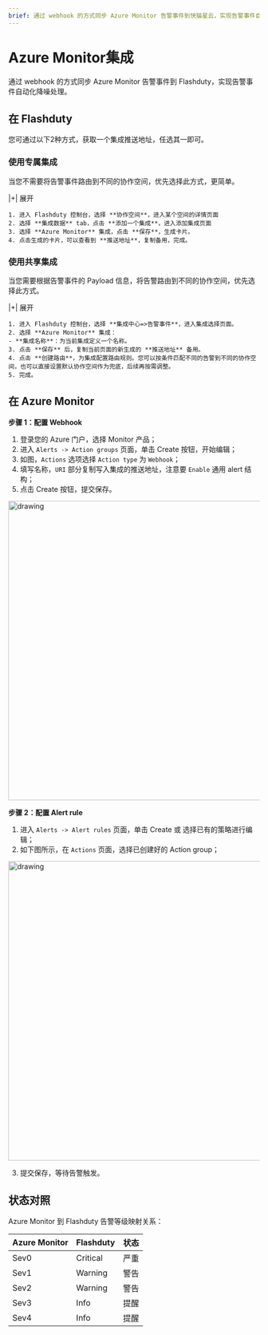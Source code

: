 ```yaml
---
brief: 通过 webhook 的方式同步 Azure Monitor 告警事件到快猫星云，实现告警事件自动化降噪处理
---
```


# Azure Monitor集成

通过 webhook 的方式同步 Azure Monitor 告警事件到 Flashduty，实现告警事件自动化降噪处理。

## 在 Flashduty
您可通过以下2种方式，获取一个集成推送地址，任选其一即可。

### 使用专属集成

当您不需要将告警事件路由到不同的协作空间，优先选择此方式，更简单。

|+| 展开

    1. 进入 Flashduty 控制台，选择 **协作空间**，进入某个空间的详情页面
    2. 选择 **集成数据** tab，点击 **添加一个集成**，进入添加集成页面
    3. 选择 **Azure Monitor** 集成，点击 **保存**，生成卡片。
    4. 点击生成的卡片，可以查看到 **推送地址**，复制备用，完成。

### 使用共享集成

当您需要根据告警事件的 Payload 信息，将告警路由到不同的协作空间，优先选择此方式。

|+| 展开

    1. 进入 Flashduty 控制台，选择 **集成中心=>告警事件**，进入集成选择页面。
    2. 选择 **Azure Monitor** 集成：
    - **集成名称**：为当前集成定义一个名称。
    3. 点击 **保存** 后，复制当前页面的新生成的 **推送地址** 备用。
    4. 点击 **创建路由**，为集成配置路由规则。您可以按条件匹配不同的告警到不同的协作空间，也可以直接设置默认协作空间作为兜底，后续再按需调整。
    5. 完成。

## 在 Azure Monitor
**步骤 1：配置 Webhook**

1. 登录您的 Azure 门户，选择 Monitor 产品；
2. 进入 `Alerts -> Action groups` 页面，单击 Create 按钮，开始编辑；
3. 如图，`Actions` 选项选择 `Action type` 为 `Webhook`；
4. 填写名称，`URI` 部分复制写入集成的推送地址，注意要 `Enable` 通用 alert 结构；
5. 点击 Create 按钮，提交保存。

<img alt="drawing" width="600" src="https://fcimg.i18n.site/zh/flashduty/mixin/alert_integration/azure_monitor/1.avif" />

**步骤 2：配置 Alert rule**

1. 进入 `Alerts -> Alert rules` 页面，单击 Create 或 选择已有的策略进行编辑；
2. 如下图所示，在 `Actions` 页面，选择已创建好的 Action group；

<img alt="drawing" width="600" src="https://fcimg.i18n.site/zh/flashduty/mixin/alert_integration/azure_monitor/2.avif" />

3. 提交保存，等待告警触发。

## 状态对照

Azure Monitor 到 Flashduty 告警等级映射关系：

| Azure Monitor  |  Flashduty  | 状态 |
| ------------ | -------- | ---- |
| Sev0     | Critical | 严重 |
| Sev1     | Warning  | 警告 |
| Sev2     | Warning  | 警告 |
| Sev3     | Info     | 提醒 |
| Sev4     | Info     | 提醒 |